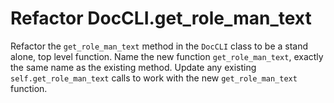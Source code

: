 # Refactor DocCLI.get_role_man_text

Refactor the `get_role_man_text` method in the `DocCLI` class to be a stand alone, top level function.
Name the new function `get_role_man_text`, exactly the same name as the existing method.
Update any existing `self.get_role_man_text` calls to work with the new `get_role_man_text` function.
